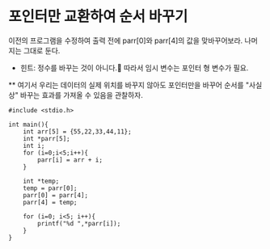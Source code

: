 
# 포인터만 교환하여 순서 바꾸기

이전의 프로그램을 수정하여 출력 전에
 parr[0]와 parr[4]의 값을 맞바꾸어보라. 
나머지는 그대로 둔다.

* 힌트: 정수를 바꾸는 것이 아니다. 
따라서 임시 변수는 포인터 형 변수가 필요.

** 여기서 우리는 데이터의 실제 위치를 바꾸지 않아도 포인터만을
바꾸어 순서를 "사실상" 바꾸는 효과를 가져올 수 있음을 관찰하자.

```
#include <stdio.h>

int main(){
	int arr[5] = {55,22,33,44,11};
	int *parr[5];
	int i;
	for (i=0;i<5;i++){
		parr[i] = arr + i;
	}

	int *temp;
	temp = parr[0];
	parr[0] = parr[4];
	parr[4] = temp;

	for (i=0; i<5; i++){
		printf("%d ",*parr[i]);
	}
}

```